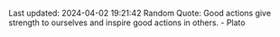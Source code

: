 Last updated: 2024-04-02 19:21:42
Random Quote: Good actions give strength to ourselves and inspire good actions in others. - Plato